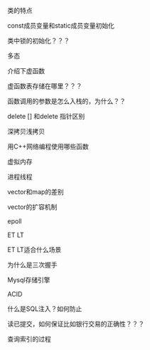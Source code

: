 类的特点

const成员变量和static成员变量初始化

类中锁的初始化？？？

多态

介绍下虚函数

虚函数表存储在哪里？？？

函数调用的参数是怎么入栈的，为什么？？

delete [] 和delete 指针区别

深拷贝浅拷贝

用C++网络编程使用哪些函数

虚拟内存

进程线程

vector和map的差别

vector的扩容机制

epoll

ET LT

ET LT适合什么场景

为什么是三次握手

Mysql存储引擎

ACID

什么是SQL注入？如何防止

读已提交，如何保证比如银行交易的正确性？？？

查询索引的过程

